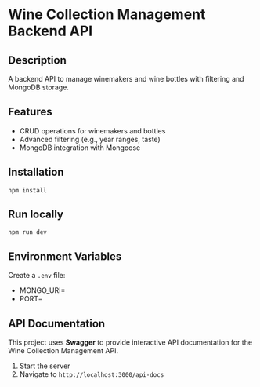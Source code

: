 # Wine Collection Management Backend API

## Description

A backend API to manage winemakers and wine bottles with filtering and MongoDB storage.

## Features

- CRUD operations for winemakers and bottles
- Advanced filtering (e.g., year ranges, taste)
- MongoDB integration with Mongoose

## Installation

`npm install`

## Run locally

`npm run dev`

## Environment Variables

Create a `.env` file:

- MONGO_URI=<your-mongodb-uri>
- PORT=<your-port>

## API Documentation

This project uses **Swagger** to provide interactive API documentation for the Wine Collection Management API.

1. Start the server
2. Navigate to `http://localhost:3000/api-docs`

